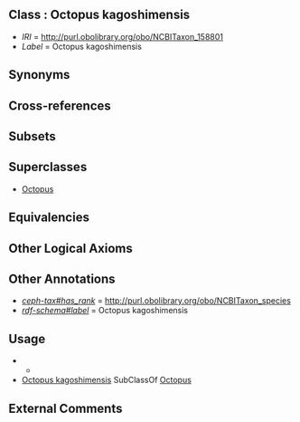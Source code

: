 
## Class : Octopus kagoshimensis

 * *IRI* = http://purl.obolibrary.org/obo/NCBITaxon_158801
 * *Label* = Octopus kagoshimensis

## Synonyms


## Cross-references


## Subsets


## Superclasses

 * [Octopus](../../NCBITaxon/43/NCBITaxon_6643.md)

## Equivalencies


## Other Logical Axioms


## Other Annotations

 * *[ceph-tax#has_rank](../../ceph-tax#has/nk/ceph-tax#has_rank.md)* = http://purl.obolibrary.org/obo/NCBITaxon_species
 * *[rdf-schema#label](../../el/rdf-schema#label.md)* = Octopus kagoshimensis

## Usage

 * -
 * [Octopus kagoshimensis](../../NCBITaxon/01/NCBITaxon_158801.md) SubClassOf [Octopus](../../NCBITaxon/43/NCBITaxon_6643.md)

## External Comments

